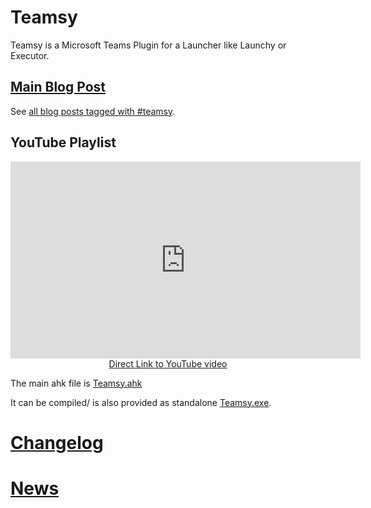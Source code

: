 # Teamsy

Teamsy is a Microsoft Teams Plugin for a Launcher like Launchy or Executor.

## [Main Blog Post](https://tdalon.blogspot.com/teamsy)

See [all blog posts tagged with #teamsy](https://tdalon.blogspot.com/search/label/teamsy).

## YouTube Playlist

<div align="center"><iframe width="560" height="315" src="https://www.youtube.com/embed/zLFWKFfLHnU" frameborder="0" allow="accelerometer; autoplay; encrypted-media; gyroscope; picture-in-picture" allowfullscreen></iframe><br><a href="https://www.youtube.com/watch?v=zLFWKFfLHnU">Direct Link to YouTube video</a></div>

The main ahk file is [Teamsy.ahk](https://github.com/tdalon/ahk/blob/master/Teamsy.ahk)

It can be compiled/ is also provided as standalone [Teamsy.exe](https://github.com/tdalon/ahk/blob/master/Teamsy.exe).

# [Changelog](Teamsy-(Changelog))

# [News](https://twitter.com/search?q=%23Teamsy%20%23MicrosoftTeams)
